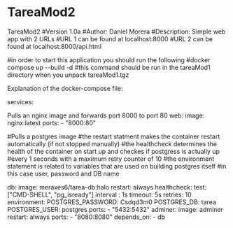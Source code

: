 # TareaMod2
TareaMod2
#Version 1.0a
#Author: Daniel Morera
#Description: Simple web app with 2 URLs
#URL 1 can be found at localhost:8000
#URL 2 can be found at localhost:8000/api.html



#in order to start this application you should run the following 
#docker compose up --build -d
#this command should be run in the tareaMod1 directory when you unpack tareaMod1.tgz



Explanation of the docker-compose file:




services:

 Pulls an nginx image
 and forwards port 8000 to port 80
  web:
    image: nginx:latest
    ports:
    - "8000:80"

#Pulls a postgres image
#the restart statment makes the container restart automatically (if not stopped manually)
#the healthcheck determines the health of the container on start up and checkes if postgress is actually up 
#every 1 seconds with a maximum retry counter of 10
#the environment statement is related to variables that are used on building postgres itself 
#in this case user, password and DB name

  db:
    image: meraxes6/tarea-db:halo
    restart: always
    healthcheck:
      test: ["CMD-SHELL", "pg_isready"]
      interval    : 1s
      timeout: 5s
      retries: 10
    environment:
      POSTGRES_PASSWORD: Csdqd3m0
      POSTGRES_DB: tarea
      POSTGRES_USER: postgres
    ports:
    - "5432:5432"
  adminer:
    image: adminer
    restart: always
    ports:
    - "8080:8080"
    depends_on:
      - db
